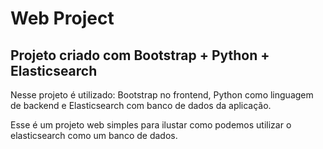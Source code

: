 # Web Project
## Projeto criado com Bootstrap + Python + Elasticsearch

Nesse projeto é utilizado:
Bootstrap no frontend,
Python como linguagem de backend e
Elasticsearch com banco de dados da aplicação.

Esse é um projeto web simples para ilustar como podemos utilizar o elasticsearch como um banco de dados.

